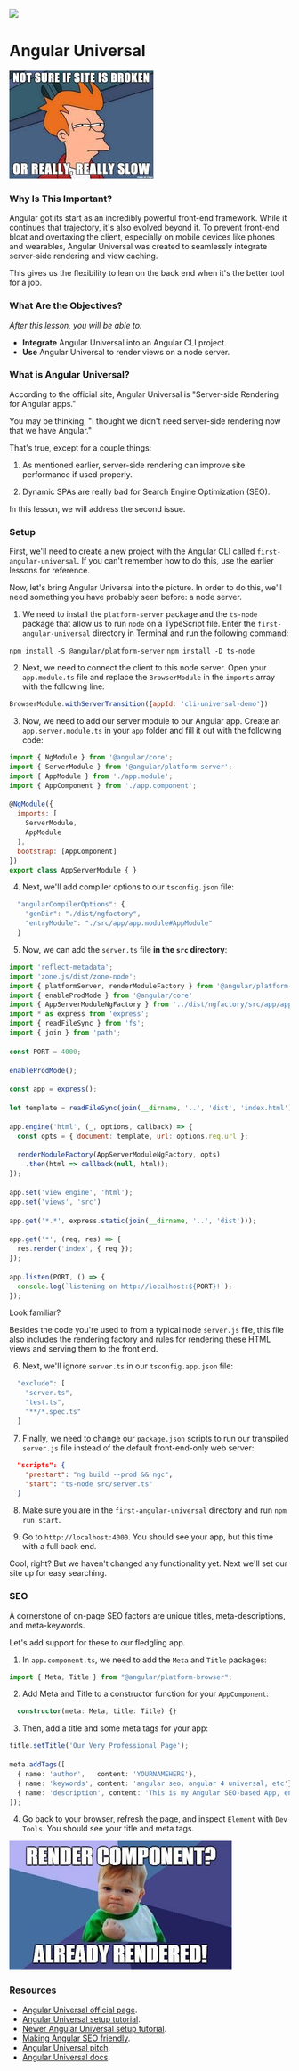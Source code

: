 ![](https://ga-dash.s3.amazonaws.com/production/assets/logo-9f88ae6c9c3871690e33280fcf557f33.png)

# Angular Universal

![](resources/siteBroken.jpeg)

### Why Is This Important?

Angular got its start as an incredibly powerful front-end framework. While it continues that trajectory, it's also evolved beyond it. To prevent front-end bloat and overtaxing the client, especially on mobile devices like phones and wearables, Angular Universal was created to seamlessly integrate server-side rendering and view caching.

This gives us the flexibility to lean on the back end when it's the better tool for a job.

### What Are the Objectives?
*After this lesson, you will be able to:*

- **Integrate** Angular Universal into an Angular CLI project.
- **Use** Angular Universal to render views on a node server.

### What is Angular Universal?

According to the official site, Angular Universal is "Server-side Rendering for Angular apps."

You may be thinking, "I thought we didn't need server-side rendering now that we have Angular."

That's true, except for a couple things:

1. As mentioned earlier, server-side rendering can improve site performance if used properly.

2. Dynamic SPAs are really bad for Search Engine Optimization (SEO).

In this lesson, we will address the second issue.

### Setup

First, we'll need to create a new project with the Angular CLI called `first-angular-universal`. If you can't remember how to do this, use the earlier lessons for reference.

Now, let's bring Angular Universal into the picture. In order to do this, we'll need something you have probably seen before: a node server.

1. We need to install the `platform-server` package and the `ts-node` package that allow us to run `node` on a TypeScript file. Enter the `first-angular-universal` directory in Terminal and run the following command:

`npm install -S @angular/platform-server`
`npm install -D ts-node`

2. Next, we need to connect the client to this node server. Open your `app.module.ts` file and replace the `BrowserModule` in the `imports` array with the following line:

```js
BrowserModule.withServerTransition({appId: 'cli-universal-demo'})
```

3. Now, we need to add our server module to our Angular app. Create an `app.server.module.ts` in your `app` folder and fill it out with the following code:

```js
import { NgModule } from '@angular/core';
import { ServerModule } from '@angular/platform-server';
import { AppModule } from './app.module';
import { AppComponent } from './app.component';

@NgModule({
  imports: [
    ServerModule,
    AppModule
  ],
  bootstrap: [AppComponent]
})
export class AppServerModule { }
```

4. Next, we'll add compiler options to our `tsconfig.json` file:

```js
  "angularCompilerOptions": {
    "genDir": "./dist/ngfactory",
    "entryModule": "./src/app/app.module#AppModule"
  }
```

5. Now, we can add the `server.ts` file **in the `src` directory**:

```js
import 'reflect-metadata';
import 'zone.js/dist/zone-node';
import { platformServer, renderModuleFactory } from '@angular/platform-server'
import { enableProdMode } from '@angular/core'
import { AppServerModuleNgFactory } from '../dist/ngfactory/src/app/app.server.module.ngfactory'
import * as express from 'express';
import { readFileSync } from 'fs';
import { join } from 'path';

const PORT = 4000;

enableProdMode();

const app = express();

let template = readFileSync(join(__dirname, '..', 'dist', 'index.html')).toString();

app.engine('html', (_, options, callback) => {
  const opts = { document: template, url: options.req.url };

  renderModuleFactory(AppServerModuleNgFactory, opts)
    .then(html => callback(null, html));
});

app.set('view engine', 'html');
app.set('views', 'src')

app.get('*.*', express.static(join(__dirname, '..', 'dist')));

app.get('*', (req, res) => {
  res.render('index', { req });
});

app.listen(PORT, () => {
  console.log(`listening on http://localhost:${PORT}!`);
});
```

Look familiar?

Besides the code you're used to from a typical node `server.js` file, this file also includes the rendering factory and rules for rendering these HTML views and serving them to the front end.

6. Next, we'll ignore `server.ts` in our `tsconfig.app.json` file:

```js
  "exclude": [
    "server.ts",
    "test.ts",
    "**/*.spec.ts"
  ]
```

7. Finally, we need to change our `package.json` scripts to run our transpiled `server.js` file instead of the default front-end-only web server:

```json
  "scripts": {
    "prestart": "ng build --prod && ngc",
    "start": "ts-node src/server.ts"
  }
```

8. Make sure you are in the `first-angular-universal` directory and run `npm run start`.

9. Go to `http://localhost:4000`. You should see your app, but this time with a full back end.

Cool, right? But we haven't changed any functionality yet. Next we'll set our site up for easy searching.

### SEO

A cornerstone of on-page SEO factors are unique titles, meta-descriptions, and meta-keywords. 

Let's add support for these to our fledgling app.

1. In `app.component.ts`, we need to add the `Meta` and `Title` packages:

```typescript
import { Meta, Title } from "@angular/platform-browser";
```

2. Add Meta and Title to a constructor function for your `AppComponent`:

```typescript
  constructor(meta: Meta, title: Title) {}
```

3. Then, add a title and some meta tags for your app:

```typescript
title.setTitle('Our Very Professional Page');

meta.addTags([
  { name: 'author',   content: 'YOURNAMEHERE'},
  { name: 'keywords', content: 'angular seo, angular 4 universal, etc'},
  { name: 'description', content: 'This is my Angular SEO-based App, enjoy it!' }
]);
```

4. Go back to your browser, refresh the page, and inspect `Element` with `Dev Tools`. You should see your title and meta tags.

![](resources/componentRendered.jpg)

### Resources

- [Angular Universal official page](https://universal.angular.io/).
- [Angular Universal setup tutorial](https://medium.com/@evertonrobertoauler/angular-4-universal-app-with-angular-cli-db8b53bba07d).
- [Newer Angular Universal setup tutorial](https://github.com/angular/angular-cli/wiki/stories-universal-rendering).
- [Making Angular SEO friendly](https://coursetro.com/posts/code/68/Make-your-Angular-App-SEO-Friendly-(Angular-4-+-Universal)).
- [Angular Universal pitch](http://dev.sebastienlucas.com/universal-angular/).
- [Angular Universal docs](https://github.com/angular/universal).

